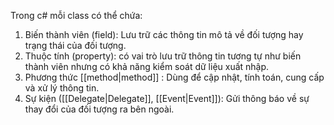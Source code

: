 Trong c# mỗi class có thể chứa:
1. Biến thành viên (field): Lưu trữ các thông tin mô tả về đối tượng hay trạng thái của đối tượng.
2. Thuộc tính (property): có vai trò lưu trữ thông tin tương tự như biến thành viên nhưng có khả năng kiểm soát dữ liệu xuất nhập.
3. Phương thức [[method|method]] : Dùng để cập nhật, tính toán, cung cấp và xử lý thông tin.
4. Sự kiện ([[Delegate|Delegate]], [[Event|Event]]): Gửi thông báo về sự thay đổi của đối tượng ra bên ngoài.
